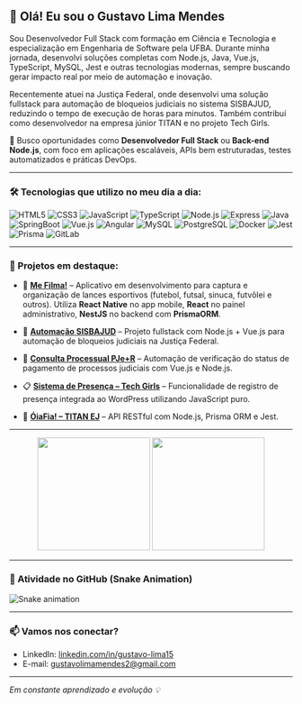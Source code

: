 
## 👋 Olá! Eu sou o Gustavo Lima Mendes

Sou Desenvolvedor Full Stack com formação em Ciência e Tecnologia e especialização em Engenharia de Software pela UFBA. Durante minha jornada, desenvolvi soluções completas com Node.js, Java, Vue.js, TypeScript, MySQL, Jest e outras tecnologias modernas, sempre buscando gerar impacto real por meio de automação e inovação.

Recentemente atuei na Justiça Federal, onde desenvolvi uma solução fullstack para automação de bloqueios judiciais no sistema SISBAJUD, reduzindo o tempo de execução de horas para minutos. Também contribuí como desenvolvedor na empresa júnior TITAN e no projeto Tech Girls.

💼 Busco oportunidades como **Desenvolvedor Full Stack** ou **Back-end Node.js**, com foco em aplicações escaláveis, APIs bem estruturadas, testes automatizados e práticas DevOps.

---

### 🛠 Tecnologias que utilizo no meu dia a dia:

![HTML5](https://img.shields.io/badge/HTML5-E34F26?style=flat&logo=html5&logoColor=white)
![CSS3](https://img.shields.io/badge/CSS3-1572B6?style=flat&logo=css3&logoColor=white)
![JavaScript](https://img.shields.io/badge/JavaScript-F7DF1E?style=flat&logo=javascript&logoColor=black)
![TypeScript](https://img.shields.io/badge/TypeScript-3178C6?style=flat&logo=typescript&logoColor=white)
![Node.js](https://img.shields.io/badge/Node.js-339933?style=flat&logo=node.js&logoColor=white)
![Express](https://img.shields.io/badge/Express.js-000000?style=flat&logo=express&logoColor=white)
![Java](https://img.shields.io/badge/Java-000000?logo=OpenJDK)
![SpringBoot](https://img.shields.io/badge/SpringBoot-6DB33F?style=flat-square&logo=Spring&logoColor=white)
![Vue.js](https://img.shields.io/badge/Vue.js-4FC08D?style=flat&logo=vue.js&logoColor=white)
![Angular](https://img.shields.io/badge/Angular-DD0031?style=flat&logo=angular&logoColor=white)
![MySQL](https://img.shields.io/badge/MySQL-4479A1?style=flat&logo=mysql&logoColor=white)
![PostgreSQL](https://img.shields.io/badge/PostgreSQL-316192?logo=postgresql&logoColor=white)
![Docker](https://img.shields.io/badge/Docker-2496ED?style=flat&logo=docker&logoColor=white)
![Jest](https://img.shields.io/badge/Jest-C21325?style=flat&logo=jest&logoColor=white)
![Prisma](https://img.shields.io/badge/Prisma-3982CE?style=flat&logo=prisma&logoColor=white)
![GitLab](https://img.shields.io/badge/GitLab-FC6D26?style=flat&logo=gitlab&logoColor=white)

---

### 🚀 Projetos em destaque:

- 🎥 [**Me Filma!**](#) – Aplicativo em desenvolvimento para captura e organização de lances esportivos (futebol, futsal, sinuca, futvôlei e outros). Utiliza **React Native** no app mobile, **React** no painel administrativo, **NestJS** no backend com **PrismaORM**.

- 🔧 [**Automação SISBAJUD**](#) – Projeto fullstack com Node.js + Vue.js para automação de bloqueios judiciais na Justiça Federal.

- 🧾 [**Consulta Processual PJe+R**](#) – Automação de verificação do status de pagamento de processos judiciais com Vue.js e Node.js.

- 📋 [**Sistema de Presença – Tech Girls**](#) – Funcionalidade de registro de presença integrada ao WordPress utilizando JavaScript puro.

- 💼 [**ÓiaFia! – TITAN EJ**](#) – API RESTful com Node.js, Prisma ORM e Jest.

---

<div align="center">
  <img height="200em" src="https://github-readme-stats.vercel.app/api?username=gustavolima15&show_icons=true&theme=radical&count_private=true"/>
  <img height="200em" src="https://github-readme-stats.vercel.app/api/top-langs/?username=gustavolima15&layout=compact&theme=radical"/>
</div>

---

### 🐍 Atividade no GitHub (Snake Animation)

![Snake animation](https://raw.githubusercontent.com/gustavolima15/gustavolima15/output/github-contribution-grid-snake.svg)

---

### 📫 Vamos nos conectar?

- LinkedIn: [linkedin.com/in/gustavo-lima15](https://linkedin.com/in/gustavo-lima15)
- E-mail: gustavolimamendes2@gmail.com

---

_Em constante aprendizado e evolução 💡_
